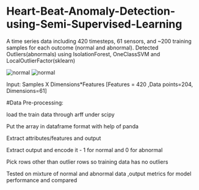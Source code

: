 # Heart-Beat-Anomaly-Detection-using-Semi-Supervised-Learning 




A time series data including 420 timesteps, 61 sensors, and ~200 training samples for each outcome (normal and abnormal).
Detected Outliers(abnormals) using IsolationForest, OneClassSVM and LocalOutlierFactor(sklearn)     




![normal ](../master/myFolder/image1.png)
![normal ](../master/myFolder/image2.png)


Input: Samples X Dimensions*Features [Features = 420 ,Data points=204, Dimensions=61]
             

#Data Pre-processing:

load the train data through arff  under scipy

Put the array in dataframe format with help of panda

Extract attributes/features and output

Extract  output and encode it - 1 for normal and 0 for abnormal

Pick rows other than outlier rows so training data has no outliers

Tested on mixture of normal and abnormal data ,output metrics for model performance and compared 

